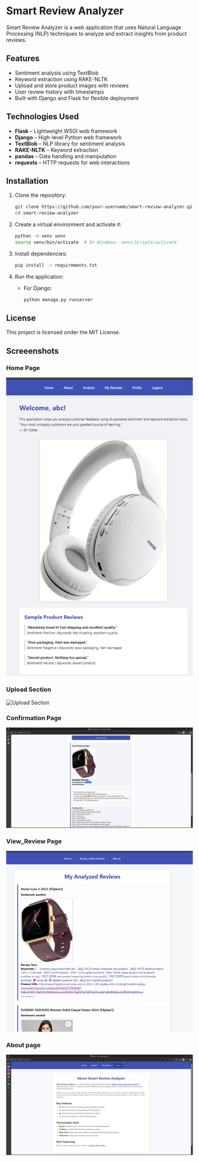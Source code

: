 # Smart Review Analyzer

Smart Review Analyzer is a web application that uses Natural Language Processing (NLP) techniques to analyze and extract insights from product reviews.

## Features

- Sentiment analysis using TextBlob
- Keyword extraction using RAKE-NLTK
- Upload and store product images with reviews
- User review history with timestamps
- Built with Django and Flask for flexible deployment

## Technologies Used

- **Flask** – Lightweight WSGI web framework
- **Django** – High-level Python web framework
- **TextBlob** – NLP library for sentiment analysis
- **RAKE-NLTK** – Keyword extraction
- **pandas** – Data handling and manipulation
- **requests** – HTTP requests for web interactions

## Installation

1. Clone the repository:
   ```bash
   git clone https://github.com/your-username/smart-review-analyzer.git
   cd smart-review-analyzer
   ```

2. Create a virtual environment and activate it:
   ```bash
   python -m venv venv
   source venv/bin/activate  # On Windows: venv\Scripts\activate
   ```

3. Install dependencies:
   ```bash
   pip install -r requirements.txt
   ```

4. Run the application:
   - For Django:
     ```bash
     python manage.py runserver
     ```

## License

This project is licensed under the MIT License.

## Screeenshots

### Home Page
![Home Page](./smartreview/screenshots/home.png)

### Upload Section
![Upload Section](./smartreview/screenshots/upload.png)

### Confirmation Page
![Confirmation Page](./smartreview/screenshots/result.png)

### View_Review Page
![View_Review Page](./smartreview/screenshots/view.png)

### About page
![About Page](./smartreview/screenshots/about.png)
